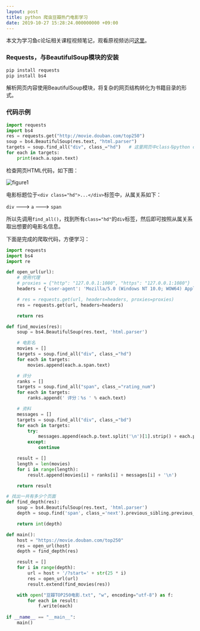 ```yaml
---
layout: post
title: python 爬虫豆瓣热门电影学习
date: 2019-10-27 15:28:24.000000000 +09:00
---
```

本文为学习鱼c论坛相关课程视频笔记，观看原视频访问[这里](https://www.bilibili.com/video/av23695737?from=search&seid=718237188866018077)。

### Requests，与BeautifulSoup模块的安装

```bash
pip install requests
pip install bs4
```
解析网页内容使用BeautifulSoup模块，将复杂的网页结构转化为书籍目录的形式。

### 代码示例

```python
import requests
import bs4
res = requests.get("http://movie.douban.com/top250")
soup = bs4.BeautifulSoup(res.text, "html.parser")
targets = soup.find_all("div", class_="hd")   # 这里网页中class与python class重名，用class_代替
for each in targets:
    print(each.a.span.text)
```

检查网页HTML代码，如下图：

![figure1](2019-10-27_15-40-49.png)

电影标题位于```<div class="hd">...</div>```标签中，从属关系如下：

```div``` ---> ```a``` ---> ```span```

所以先调用```find_all()```，找到所有```class="hd"```的```div```标签，然后即可按照从属关系取出想要的电影名信息。

下面是完成的爬取代码，方便学习：

```python
import requests
import bs4
import re

def open_url(url):
    # 使用代理
    # proxies = {"http": "127.0.0.1:1080", "https": "127.0.0.1:1080"}
    headers = {'user-agent': 'Mozilla/5.0 (Windows NT 10.0; WOW64) AppleWebKit/537.36 (KHTML, like Gecko) Chrome/57.0.2987.98 Safari/537.36'}

    # res = requests.get(url, headers=headers, proxies=proxies)
    res = requests.get(url, headers=headers)

    return res

def find_movies(res):
    soup = bs4.BeautifulSoup(res.text, 'html.parser')

    # 电影名
    movies = []
    targets = soup.find_all("div", class_="hd")
    for each in targets:
        movies.append(each.a.span.text)

    # 评分
    ranks = []
    targets = soup.find_all("span", class_="rating_num")
    for each in targets:
        ranks.append(' 评分：%s ' % each.text)

    # 资料
    messages = []
    targets = soup.find_all("div", class_="bd")
    for each in targets:
        try:
            messages.append(each.p.text.split('\n')[1].strip() + each.p.text.split('\n')[2].strip())
        except:
            continue

    result = []
    length = len(movies)
    for i in range(length):
        result.append(movies[i] + ranks[i] + messages[i] + '\n')

    return result

# 找出一共有多少个页面
def find_depth(res):
    soup = bs4.BeautifulSoup(res.text, 'html.parser')
    depth = soup.find('span', class_='next').previous_sibling.previous_sibling.text

    return int(depth)

def main():
    host = "https://movie.douban.com/top250"
    res = open_url(host)
    depth = find_depth(res)

    result = []
    for i in range(depth):
        url = host + '/?start=' + str(25 * i)
        res = open_url(url)
        result.extend(find_movies(res))

    with open("豆瓣TOP250电影.txt", "w", encoding="utf-8") as f:
        for each in result:
            f.write(each)
   
if __name__ == "__main__":
    main()
```


